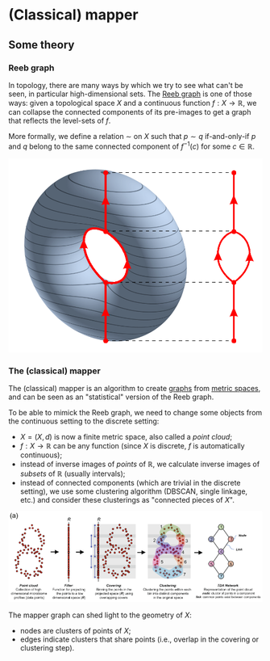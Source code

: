 # (Classical) mapper

## Some theory

### Reeb graph

In topology, there are many ways by which we try to see what can't be seen, in particular high-dimensional sets. The [Reeb graph](https://en.wikipedia.org/wiki/Reeb_graph) is one of those ways: given a topological space $X$ and a continuous function $f: X \to \mathbb{R}$, we can collapse the connected components of its pre-images to get a graph that reflects the level-sets of $f$.

More formally, we define a relation $\sim$ on $X$ such that $p \sim q$ if-and-only-if $p$ and $q$ belong to the same connected component of $f^{-1}(c)$ for some $c \in \mathbb{R}$.

![The Reeb graph of a torus using the projection on the z-axis.](images/reeb.png)

### The (classical) mapper

The (classical) mapper is an algorithm to create [graphs](https://en.wikipedia.org/wiki/Graph_theory) from [metric spaces](https://en.wikipedia.org/wiki/Metric_space), and can be seen as an "statistical" version of the Reeb graph.

To be able to mimick the Reeb graph, we need to change some objects from the continuous setting to the discrete setting:

- $X = (X, d)$ is now a finite metric space, also called a *point cloud*;
- $f: X \to \mathbb{R}$ can be any function (since $X$ is discrete, $f$ is automatically continuous);
- instead of inverse images of *points* of $\mathbb{R}$, we calculate inverse images of *subsets* of $\mathbb{R}$ (usually intervals);
- instead of connected components (which are trivial in the discrete setting), we use some clustering algorithm (DBSCAN, single linkage, etc.) and consider these clusterings as "connected pieces of $X$".

![Mapper algorithm illustration](images/mapper.png)

The mapper graph can shed light to the geometry of $X$:

- nodes are clusters of points of $X$;
- edges indicate clusters that share points (i.e., overlap in the covering or clustering step).
